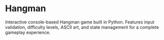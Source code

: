 # Hangman
Interactive console-based Hangman game built in Python. Features input validation, difficulty levels, ASCII art, and state management for a complete gameplay experience.
